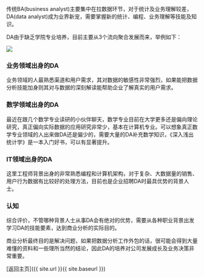 传统BA(business analyst)主要集中在拉数据环节，对于统计及业务理解较差，DA(data analyst)成为业界新宠，需要掌握新的统计、编程、业务理解等技能及知识。

DA由于缺乏学院专业培养，目前主要从3个流向聚合发展而来，举例如下：

![](http://p0bseao56.bkt.clouddn.com/%E4%BB%8EBA%E5%88%B0DA.jpg)



### 业务领域出身的DA

业务领域的人最熟悉渠道和用户需求，其对数据的敏感性非常强烈，如果能把数据分析技能加身则其对与数据的深刻解读能帮助企业了解真实的用户需求。



### 数学领域出身的DA

最近在跟几个数学专业读研的小伙伴聊天，数学专业目前在大学更多还是偏向理论研究，真正偏向实际数据的应用研究非常少，基本在计算机专业。可以想象真正数学专业领域的人出来做DA还是偏少的，需要大量的DA补充数学知识，《深入浅出统计学》是一本入门好书，可以有显著提升。



### IT领域出身的DA

这里工程师背景出身的非常熟悉编程和计算机架构，对于复杂、大数据量的销售、用户行为数据有比较好的处理方法，目前也是企业招聘DA时最具优势的背景人士。



### 认知

综合评价，不管哪种背景人士从事DA会有绝对的优势，需要从各种职业背景出发学习DA的技能要素，达到商业分析的实际目的。

商业分析最终目的是解决问题，如果把数据分析工作外包的话，很可能会得到大量难懂的资料和一些理所当然的结论，因此DA的培养对公司发展成长及业务决策非常重要。



[返回主页]({{ site.url }}{{ site.baseurl }})